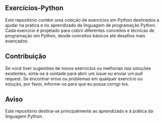 ## Exercícios-Python
Este repositório contém uma coleção de exercícios em Python destinados a ajudar na prática e no aprendizado da linguagem de programação Python. Cada exercício é projetado para cobrir diferentes conceitos e técnicas de programação em Python, desde conceitos básicos até desafios mais avançados.

## Contribuição
Se você tiver sugestões de novos exercícios ou melhorias nas soluções existentes, sinta-se à vontade para abrir um issue ou enviar um pull request.
Se encontrar erros ou problemas em qualquer exercício ou solução, por favor, informe-os para que eu possa corrigi-los.

## Aviso
Este repositório destina-se principalmente ao aprendizado e à prática da linguagem Python.
